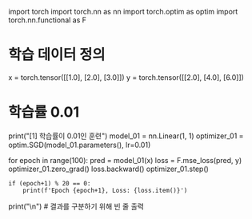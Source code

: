 import torch
import torch.nn as nn
import torch.optim as optim
import torch.nn.functional as F

# 학습 데이터 정의
x = torch.tensor([[1.0], [2.0], [3.0]])
y = torch.tensor([[2.0], [4.0], [6.0]])

# 학습률 0.01
print("[1] 학습률이 0.01인 훈련")
model_01 = nn.Linear(1, 1)
optimizer_01 = optim.SGD(model_01.parameters(), lr=0.01)

for epoch in range(100):
    pred = model_01(x)
    loss = F.mse_loss(pred, y)
    optimizer_01.zero_grad()
    loss.backward()
    optimizer_01.step()

    if (epoch+1) % 20 == 0:
        print(f'Epoch {epoch+1}, Loss: {loss.item()}')

print("\n")  # 결과를 구분하기 위해 빈 줄 출력
